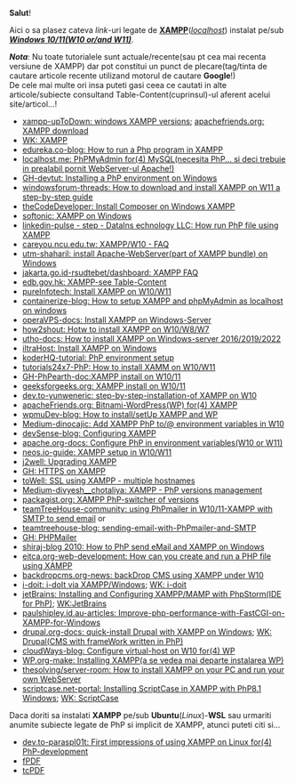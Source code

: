 **Salut**!

Aici o sa plasez cateva *link*-uri legate de [**XAMPP**](https://www.apachefriends.org/download.html)([*localhost*](https://www.apachefriends.org/faq_windows.html)) instalat pe/sub [***Windows 10/11(W10 or/and W11)***](https://php101.net/deploy/webserver-with-xampp-on-windows/).

***Nota***: Nu toate tutorialele sunt actuale/recente(sau pt cea mai recenta versiune de XAMPP) dar pot constitui un punct de plecare(tag/tinta de cautare articole recente utilizand motorul de cautare **Google**!)<br/> De cele mai multe ori insa puteti gasi ceea ce cautati in alte articole/subiecte consultand Table-Content(cuprinsul)-ul aferent acelui site/articol...!

 - [xampp-upToDown: windows XAMPP versions](https://xampp.en.uptodown.com/windows/versions); [apachefriends.org: XAMPP download](https://www.apachefriends.org/de/download.html)
 - [WK: XAMPP](https://en.wikipedia.org/wiki/XAMPP)
 - [edureka.co-blog: How to run a Php program in XAMPP](https://www.edureka.co/blog/how-to-run-a-php-program-in-xampp/)
 - [localhost.me: PhPMyAdmin for(4) MySQL(necesita PhP... si deci trebuie in prealabil pornit WebServer-ul Apache!)](https://locallhost.me/phpmyadmin)
 - [GH-devtut: Installing a PhP environment on Windows](https://devtut.github.io/php/installing-a-php-environment-on-windows.html)
 - [windowsforum-threads: How to download and install XAMPP on W11  a step-by-step guide](https://windowsforum.com/threads/how-to-download-and-install-xampp-on-windows-11-a-step-by-step-guide.349859/)
 - [theCodeDeveloper: Install Composer on Windows XAMPP](https://www.thecodedeveloper.com/install-composer-windows-xampp/)
 - [softonic: XAMPP on Windows](https://xampp-windows.en.softonic.com/)
 - [linkedin-pulse - step - DataIns echnology LLC: How run PhP file using XAMPP](https://www.linkedin.com/pulse/how-run-php-file-using-xampp-step-data-ins-technology-llc/)
 - [careyou.ncu.edu.tw: XAMPP/W10 - FAQ](https://careyou.ncu.edu.tw/dashboard/faq.html)
 - [utm-shaharil: install Apache-WebServer(part of XAMPP bundle) on Windows](https://people.utm.my/shaharil/install-apache-web-server-on-windows/)
 - [jakarta.go.id-rsudtebet/dashboard: XAMPP FAQ](https://rsudtebet.jakarta.go.id/dashboard/faq.html)
 - [edb.gov.hk: XAMPP-see Table-Content](https://www.edb.gov.hk/attachment/en/curriculum-development/kla/technology-edu/resources/computer-edu/2B%20-%20XAMPP%202.pdf)
 - [pureInfotech: Install XAMPP on W10/W11](https://pureinfotech.com/install-xampp-windows-10/)
 - [containerize-blog: How to setup XAMPP and phpMyAdmin as localhost on windows](https://blog.containerize.com/how-to-setup-xampp-and-phpmyadmin-as-localhost-on-windows/)
 - [operaVPS-docs: Install XAMPP on Windows-Server](https://operavps.com/docs/install-xampp-on-windows-server/)
 - [how2shout: Hotw to install XAMPP on W10/W8/W7](https://www.how2shout.com/how-to/install-xampp-on-windows-ubuntu-linux-terminal.html)
 - [utho-docs: How to install XAMPP on Windows-server 2016/2019/2022](https://utho.com/docs/windows/how-to-install-xampp-on-windows-server-2016-2019-2022/)
 - [iltraHost: Install XAMPP on Windows](https://ultahost.com/knowledge-base/install-xampp-windows/)
 - [koderHQ-tutorial: PhP environment setup](https://www.koderhq.com/tutorial/php/environment-setup/)
 - [tutorials24x7-PhP: How to install XAMM on W10/W11](https://www.tutorials24x7.com/php/how-to-install-xampp-on-windows)
 - [GH-PhPearth-doc:XAMPP install on W10/11](https://github.com/phpearth/docs/blob/master/_install/windows/xampp.md)
 - [geeksforgeeks.org: XAMPP install on W10/11](https://www.geeksforgeeks.org/how-to-install-xampp-on-windows/)
 - [dev.to-yunweneric: step-by-step-installation-of XAMPP on W10](https://dev.to/yunweneric/step-by-step-installation-of-xammp-on-windows-10-5g9o)
 - [apacheFriends.org: Bitnami-WordPress(WP) for(4) XAMPP](https://www.apachefriends.org/bitnami_for_xampp.html)
 - [wpmuDev-blog: How to install/setUp XAMPP and WP](https://wpmudev.com/blog/setting-up-xampp/)
 - [Medium-dinocajic: Add XAMPP PhP to/@ environment variables in W10](https://dinocajic.medium.com/add-xampp-php-to-environment-variables-in-windows-10-af20a765b0ce)
 - [devSense-blog: Configuring XAMPP](https://blog.devsense.com/2021/configuring-xampp)
 - [apache.org-docs: Configure PhP in environment variables(W10 or W11)](https://netbeans.apache.org/tutorial/main/kb/docs/php/configure-php-environment-windows/)
 - [neos.io-guide: XAMPP setup in W10/W11 ](https://docs.neos.io/guide/installation-development-setup/manual-setup/xampp-setup-windows)
 - [j2well: Upgrading XAMPP](https://jtowell.com.au/upgrading-your-xampp-setup-on-windows-without-losing-anything/)
 - [GH: HTTPS on XAMPP](https://gist.github.com/adnan360/ad2b1cfc44114ac6f91fbb668c76798d)
 - [toWell: SSL using XAMPP - multiple hostnames](https://jtowell.com.au/ssl-localhost-xampp-windows-multiple-host-names/)
 - [Medium-divyesh__chotaliya: XAMPP - PhP versions management](https://medium.com/@divyesh__chotaliya/effortlessly-switching-xampp-php-versions-on-windows-d76b8e5237e7)
 - [packagist.org: XAMPP PhP-switcher of versions](https://packagist.org/packages/jackiedo/xampp-php-switcher)
 - [teamTreeHouse-community: using PhPmailer in W10/11-XAMPP with SMTP to send email](https://teamtreehouse.com/community/using-phpmailer-in-windows-xampp-with-smtp-to-send-email) or
 - [teamtreehouse-blog: sending-email-with-PhPmailer-and-SMTP](https://blog.teamtreehouse.com/sending-email-with-phpmailer-and-smtp?_gl=1*1elkg0l*_gcl_au*MTk0MjUyMjY1OS4xNzM5MjA2ODkw)
 - [GH: PHPMailer](https://github.com/PHPMailer/PHPMailer)
 - [shiraj-blog 2010: How to PhP send eMail and XAMPP on Windows](https://blog.shiraj.com/2010/09/how-to-php-sendmail-and-xampp-on-windows/)
 - [eitca.org-web-development: How can you create and run a PHP file using XAMPP](https://eitca.org/web-development/eitc-wd-pmsf-php-and-mysql-fundamentals/getting-started-with-php/installing-php-xampp/examination-review-installing-php-xampp/how-can-you-create-and-run-a-php-file-using-xampp/)
 - [backdropcms.org-news: backDrop CMS using XAMPP under W10](https://backdropcms.org/news/backdrop-cms-xampp-windows-10)
 - [i-doit: i-doIt via XAMPP/Windows](https://kb.i-doit.com/en/installation/manual-installation/microsoft-windows-server/i-doit-via-xampp.html); [WK: i-doit](https://de.wikipedia.org/wiki/I-doit)
 - [jetBrains: Installing and Configuring XAMPP/MAMP with PhpStorm(IDE for PhP)](https://blog.jetbrains.com/phpstorm/2013/08/installing-and-configuring-xampp-mamp-with-phpstorm/); [WK:JetBrains](https://en.wikipedia.org/wiki/JetBrains)
 - [paulshipley.id.au-articles: Improve-php-performance-with-FastCGI-on-XAMPP-for-Windows](https://paulshipley.id.au/articles/coding-tips/improve-php-performance-with-fastcgi-on-xampp-for-windows/)
 - [drupal.org-docs: quick-install Drupal with XAMPP on Windows](https://www.drupal.org/docs/develop/local-server-setup/windows-development-environment/using-xampp/quick-install-drupal-with-xampp-on-windows); [WK: Drupal(CMS with frameWork written in PhP)](https://en.wikipedia.org/wiki/Drupal)
 - [cloudWays-blog: Configure virtual-host on W10 for(4) WP](https://www.cloudways.com/blog/configure-virtual-host-on-windows-10-for-wordpress/)
 - [WP.org-make: Installing XAMPP(a se vedea mai departe instalarea WP)](https://make.wordpress.org/core/handbook/tutorials/installing-wordpress-locally/installing-xampp/)
 - [thesolving/server-room: How to install XAMPP on your PC and run your own WebServer ](https://www.thesolving.com/server-room/how-to-install-xampp-on-your-pc-and-run-your-own-webserver/)
 - [scriptcase.net-portal: Installing ScriptCase in XAMPP with PhP8.1 Windows](https://help.scriptcase.net/portal/en/kb/articles/installing-scriptcase-in-xampp-with-php-81-windows); [WK: ScriptCase](https://en.wikipedia.org/wiki/Scriptcase)

Daca doriti sa instalati **XAMPP** pe/sub **Ubuntu**(*Linux*)-**WSL** sau urmariti anumite subiecte legate de PhP si implicit de XAMPP, atunci puteti citi si...

 - [dev.to-paraspl01t: First impressions of using XAMPP on Linux for(4) PhP-development](https://dev.to/paraspl01t/first-impressions-of-using-xampp-on-linux-for-php-development-5h0g)
 - [fPDF](http://www.fpdf.org/)
 - [tcPDF](https://tcpdf.org/)
